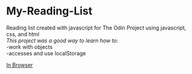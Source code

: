 # My-Reading-List
Reading list created with javascript for The Odin Project using javascript, css, and html
<br>
_This project was a good way to learn how to:_ <br>
-work with objects\
-accesses and use localStorage

[In Browser](https://tunztunztunz.github.io/My-Reading-List/)
